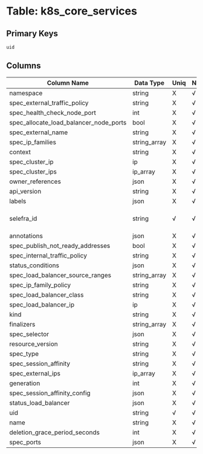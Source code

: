 # Table: k8s_core_services

## Primary Keys 

```
uid
```


## Columns 

|  Column Name   |  Data Type  | Uniq | Nullable | Description | 
|  ----  | ----  | ----  | ----  | ---- | 
| namespace | string | X | √ |  | 
| spec_external_traffic_policy | string | X | √ |  | 
| spec_health_check_node_port | int | X | √ |  | 
| spec_allocate_load_balancer_node_ports | bool | X | √ |  | 
| spec_external_name | string | X | √ |  | 
| spec_ip_families | string_array | X | √ |  | 
| context | string | X | √ |  | 
| spec_cluster_ip | ip | X | √ |  | 
| spec_cluster_ips | ip_array | X | √ |  | 
| owner_references | json | X | √ |  | 
| api_version | string | X | √ |  | 
| labels | json | X | √ |  | 
| selefra_id | string | √ | √ | primary keys value md5 | 
| annotations | json | X | √ |  | 
| spec_publish_not_ready_addresses | bool | X | √ |  | 
| spec_internal_traffic_policy | string | X | √ |  | 
| status_conditions | json | X | √ |  | 
| spec_load_balancer_source_ranges | string_array | X | √ |  | 
| spec_ip_family_policy | string | X | √ |  | 
| spec_load_balancer_class | string | X | √ |  | 
| spec_load_balancer_ip | ip | X | √ |  | 
| kind | string | X | √ |  | 
| finalizers | string_array | X | √ |  | 
| spec_selector | json | X | √ |  | 
| resource_version | string | X | √ |  | 
| spec_type | string | X | √ |  | 
| spec_session_affinity | string | X | √ |  | 
| spec_external_ips | ip_array | X | √ |  | 
| generation | int | X | √ |  | 
| spec_session_affinity_config | json | X | √ |  | 
| status_load_balancer | json | X | √ |  | 
| uid | string | √ | √ |  | 
| name | string | X | √ |  | 
| deletion_grace_period_seconds | int | X | √ |  | 
| spec_ports | json | X | √ |  | 


